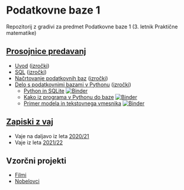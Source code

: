 # Podatkovne baze 1

Repozitorij z gradivi za predmet Podatkovne baze 1 (3. letnik Praktične matematike)

## [Prosojnice predavanj](predavanja)

* [Uvod](https://jaanos.github.io/podatkovne-baze-1/predavanja/01-uvod.marp.html) ([izročki](predavanja/01-uvod.md))
* [SQL](https://jaanos.github.io/podatkovne-baze-1/predavanja/02-SQL.marp.html) ([izročki](predavanja/02-SQL.md))
* [Načrtovanje podatkovnih baz](https://jaanos.github.io/podatkovne-baze-1/predavanja/03-nacrtovanje.marp.html) ([izročki](predavanja/03-nacrtovanje.md))
* [Delo s podatkovnimi bazami v Pythonu](https://jaanos.github.io/podatkovne-baze-1/predavanja/04-python.marp.html) ([izročki](predavanja/04-python.md))
  - [Python in SQLite](https://nbviewer.org/github/jaanos/podatkovne-baze-1/blob/main/predavanja/jupyter/python-sqlite.ipynb) [![Binder](https://mybinder.org/badge_logo.svg)](https://mybinder.org/v2/gh/jaanos/podatkovne-baze-1/HEAD?labpath=predavanja/jupyter/python-sqlite.ipynb)
  - [Kako iz programa v Pythonu do baze](https://nbviewer.org/github/jaanos/podatkovne-baze-1/blob/main/predavanja/jupyter/nobel.ipynb) [![Binder](https://mybinder.org/badge_logo.svg)](https://mybinder.org/v2/gh/jaanos/podatkovne-baze-1/HEAD?labpath=predavanja/jupyter/nobel.ipynb)
  - [Primer modela in tekstovnega vmesnika](https://nbviewer.org/github/jaanos/podatkovne-baze-1/blob/main/predavanja/filmi/filmi.ipynb) [![Binder](https://mybinder.org/badge_logo.svg)](https://mybinder.org/v2/gh/jaanos/podatkovne-baze-1/HEAD?labpath=predavanja/filmi/filmi.ipynb)

## [Zapiski z vaj](zapiski)

* Vaje na daljavo iz leta [2020/21](zapiski/2020-21)
* Vaje iz leta [2021/22](zapiski/2021-22)

## Vzorčni projekti

* [Filmi](vaje/projekt-filmi/)
* [Nobelovci](vaje/projekt-nobelovci/)
